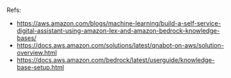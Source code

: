 Refs:

- https://aws.amazon.com/blogs/machine-learning/build-a-self-service-digital-assistant-using-amazon-lex-and-amazon-bedrock-knowledge-bases/
- https://docs.aws.amazon.com/solutions/latest/qnabot-on-aws/solution-overview.html
- https://docs.aws.amazon.com/bedrock/latest/userguide/knowledge-base-setup.html
